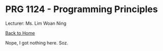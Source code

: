 # PRG 1124 - Programming Principles

Lecturer: Ms. Lim Woan Ning

[Back to Home](index.md)

Nope, I got nothing here. Soz.
